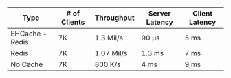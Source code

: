 Type | # of Clients | Throughput | Server Latency  | Client Latency  |
| ----------- | ----------- |-----------  | ----------- |----------- |
| EHCache + Redis | 7K | 1.3 Mil/s | 90 µs | 5 ms | 
| Redis | 7K | 1.07 Mil/s | 1.3 ms | 7 ms | 
|No Cache | 7K | 800 K/s | 4 ms | 9 ms | 
